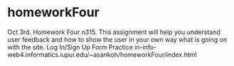 # homeworkFour

Oct 3rd. Homework Four n315. This assignment will help you understand user feedback and how to show the user in your own way what is going on with the site. Log In/Sign Up Form Practice
in-info-web4.informatics.iupui.edu/~asankoh/homeworkFour/index.html
